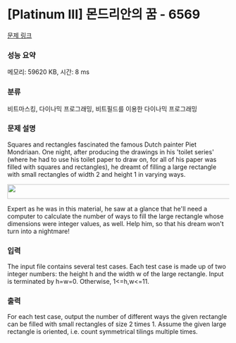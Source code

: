 # [Platinum III] 몬드리안의 꿈 - 6569 

[문제 링크](https://www.acmicpc.net/problem/6569) 

### 성능 요약

메모리: 59620 KB, 시간: 8 ms

### 분류

비트마스킹, 다이나믹 프로그래밍, 비트필드를 이용한 다이나믹 프로그래밍

### 문제 설명

<p>Squares and rectangles fascinated the famous Dutch painter Piet Mondriaan. One night, after producing the drawings in his 'toilet series' (where he had to use his toilet paper to draw on, for all of his paper was filled with squares and rectangles), he dreamt of filling a large rectangle with small rectangles of width 2 and height 1 in varying ways.</p>

<p><img alt="" src="https://www.acmicpc.net/upload/images/dream1.gif" style="height:33px; width:599px"></p>

<p>Expert as he was in this material, he saw at a glance that he'll need a computer to calculate the number of ways to fill the large rectangle whose dimensions were integer values, as well. Help him, so that his dream won't turn into a nightmare!</p>

### 입력 

 <p>The input file contains several test cases. Each test case is made up of two integer numbers: the height h and the width w of the large rectangle. Input is terminated by h=w=0. Otherwise, 1<=h,w<=11.</p>

### 출력 

 <p>For each test case, output the number of different ways the given rectangle can be filled with small rectangles of size 2 times 1. Assume the given large rectangle is oriented, i.e. count symmetrical tilings multiple times.</p>

